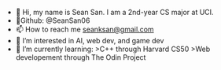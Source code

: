 - 👋 Hi, my name is Sean San. I am a 2nd-year CS major at UCI.
- 📄Github: @SeanSan06
- 📫 How to reach me seanksan@gmail.com  
- 👀 I’m interested in AI, web dev, and game dev
- 🌱 I’m currently learning:
        >C++ through Harvard CS50
        >Web developement through The Odin Project


<!---
SeanSan06/SeanSan06 is a ✨ special ✨ repository because its `README.md` (this file) appears on your GitHub profile.
You can click the Preview link to take a look at your changes.
--->
